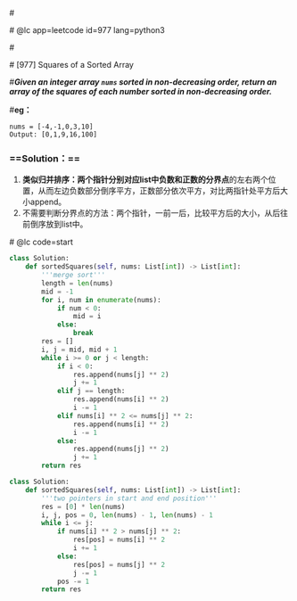 \#

\# @lc app=leetcode id=977 lang=python3

\#

\# [977] Squares of a Sorted Array

\#***Given an integer array `nums` sorted in non-decreasing order, return an array of the squares of each number sorted in non-decreasing order.***

#**eg：**

```
nums = [-4,-1,0,3,10]
Output: [0,1,9,16,100]
```

### ==Solution：==

1. **类似归并排序：**两个指针分别对应list中**负数和正数的分界点**的左右两个位置，从而左边负数部分倒序平方，正数部分依次平方，对比两指针处平方后大小append。
2. 不需要判断分界点的方法：两个指针，一前一后，比较平方后的大小，从后往前倒序放到list中。

\# @lc code=start

```python
class Solution:
	def sortedSquares(self, nums: List[int]) -> List[int]:
        '''merge sort'''
        length = len(nums)
        mid = -1
        for i, num in enumerate(nums):
            if num < 0:
                mid = i
            else:
                break
        res = []
        i, j = mid, mid + 1
        while i >= 0 or j < length:
            if i < 0:
                res.append(nums[j] ** 2)
                j += 1
            elif j == length:
                res.append(nums[i] ** 2)
                i -= 1
            elif nums[i] ** 2 <= nums[j] ** 2:
                res.append(nums[i] ** 2)
                i -= 1
            else:
                res.append(nums[j] ** 2)
                j += 1
        return res
```



```python
class Solution:
	def sortedSquares(self, nums: List[int]) -> List[int]:
        '''two pointers in start and end position'''
        res = [0] * len(nums)
        i, j, pos = 0, len(nums) - 1, len(nums) - 1
        while i <= j:
            if nums[i] ** 2 > nums[j] ** 2:
                res[pos] = nums[i] ** 2
                i += 1
            else:
                res[pos] = nums[j] ** 2
                j -= 1
            pos -= 1
        return res
```

